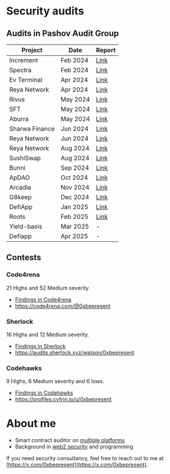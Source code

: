 # Security audits 

## Audits in Pashov Audit Group

| Project         | Date          | Report                                         |
| -------         | ----          | ------                                         |
| Increment       | Feb 2024      | [Link](/privateaudits/increment-security-review.pdf)    |
| Spectra         | Feb 2024      | [Link](/privateaudits/Spectra-security-review.pdf)      |
| Ev Terminal     | Apr 2024      | [Link](/privateaudits/EVTerminal-security-review.pdf)   |
| Reya Network    | Apr 2024      | [Link](/privateaudits/ReyaNetwork-security-review-April.pdf) |
| Rivus           | May 2024      | [Link](/privateaudits/Rivus-security-review.pdf)        |
| SFT             | May 2024      | [Link](/privateaudits/SFT-security-review.pdf)          |   
| Aburra          | May 2024      | [Link](/privateaudits/Aburra-security-review.pdf)        |
| Sharwa Finance  | Jun 2024      | [Link](/privateaudits/SharwaFinance-security-review.pdf)|   
| Reya Network    | Jun 2024      | [Link](/privateaudits/ReyaNetwork-June29.pdf)|
| Reya Network    | Aug 2024      | [Link](/privateaudits/ReyaNetwork-security-review-August.pdf)|
| SushiSwap       | Aug 2024      | [Link](/privateaudits/SushiSwap-security-review.pdf)|
| Bunni           | Sep 2024      | [Link](/privateaudits/Bunni-security-review-August.pdf)|
| ApDAO           | Oct 2024      | [Link](/privateaudits/apDAO-security-review_2024-10-03.pdf)|
| Arcadia         | Nov 2024      | [Link](/privateaudits/Arcadia-security-review-October.pdf)|
| G8keep          | Dec 2024      | [Link](/privateaudits/g8keep-security-review_2024-12-12.pdf)|
| DefiApp         | Jan 2025      | [Link](/privateaudits/DefiApp-security-review_2025-01-08.pdf)|
| Roots           | Feb 2025      | [Link](/privateaudits/Roots-security-review_2025-02-09.pdf)|
| Yield-basis     | Mar 2025      | - |
| Defiapp         | Apr 2025      | - |

## Contests

### Code4rena

21 Highs and 52 Medium severity.

- [Findings in Code4rena](c4/README.md)
- https://code4rena.com/@0xbepresent

### Sherlock

16 Highs and 12 Medium severity.

- [Findings in Sherlock](sherlock/README.md)
- https://audits.sherlock.xyz/watson/0xbepresent

### Codehawks

9 Highs, 6 Medium severity and 6 lows.

- [Findings in Codehawks](codehawks/README.md)
- https://profiles.cyfrin.io/u/0xbepresent

# About me

- Smart contract auditor on [multiple platforms](https://github.com/0xbepresent/audits)
- Background in [web2 security](https://hackerone.com/0xbepresent?type=user) and programming

If you need security consultancy, feel free to reach out to me at [https://x.com/0xbepresent](https://x.com/0xbepresent).
